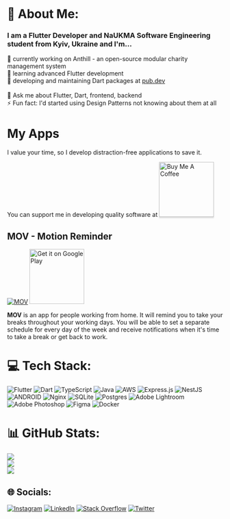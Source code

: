 # 💫 About Me:
### I am a Flutter Developer and NaUKMA Software Engineering student from Kyiv, Ukraine and I'm...<br>
🔭 currently working on Anthill - an open-source modular charity management system<br>
🌱 learning advanced Flutter development<br>
💙 developing and maintaining Dart packages at [pub.dev](https://pub.dev/publishers/mitryp.com.ua)<br><br>
💬 Ask me about Flutter, Dart, frontend, backend<br>
⚡ Fun fact: I'd started using Design Patterns not knowing about them at all

# My Apps
I value your time, so I develop distraction-free applications to save it.

You can support me in developing quality software at <a href="https://www.buymeacoffee.com/gbraad" target="_blank"><img src="https://www.buymeacoffee.com/assets/img/custom_images/orange_img.png" alt="Buy Me A Coffee" style="width: 128px !important;box-shadow: 0px 3px 2px 0px rgba(190, 190, 190, 0.5) !important;-webkit-box-shadow: 0px 3px 2px 0px rgba(190, 190, 190, 0.5) !important;" ></a>


## MOV - Motion Reminder
[![MOV](https://play-lh.googleusercontent.com/vT52qEALK0ndJZ3ELdFYs6HiFwM2WJlsLjF7HxcFwrio-vK8wfp5kqZl0KLpM0z8tWQ=w128-h960-rw)](https://play.google.com/store/apps/details?id=ua.com.mitryp.mov)
<a href='https://play.google.com/store/apps/details?id=ua.com.mitryp.mov&pcampaignid=pcampaignidMKT-Other-global-all-co-prtnr-py-PartBadge-Mar2515-1'><img alt='Get it on Google Play' src='https://play.google.com/intl/en_us/badges/static/images/badges/en_badge_web_generic.png' width=128/></a>

**MOV** is an app for people working from home. It will remind you to take your breaks throughout your working days.
You will be able to set a separate schedule for every day of the week and receive notifications when it's time to take a break or get back to work.


# 💻 Tech Stack:
![Flutter](https://img.shields.io/badge/Flutter-%2302569B.svg?style=flat&logo=Flutter&logoColor=white) ![Dart](https://img.shields.io/badge/dart-%230175C2.svg?style=flat&logo=dart&logoColor=white) ![TypeScript](https://img.shields.io/badge/typescript-%23007ACC.svg?style=flat&logo=typescript&logoColor=white) ![Java](https://img.shields.io/badge/java-%23ED8B00.svg?style=flat&logo=java&logoColor=white) ![AWS](https://img.shields.io/badge/AWS-%23FF9900.svg?style=flat&logo=amazon-aws&logoColor=white) ![Express.js](https://img.shields.io/badge/express.js-%23404d59.svg?style=flat&logo=express&logoColor=%2361DAFB) ![NestJS](https://img.shields.io/badge/nestjs-%23E0234E.svg?style=flat&logo=nestjs&logoColor=white) ![ANDROID](https://img.shields.io/badge/android-%2320232a.svg?style=flat&logo=android&logoColor=%a4c639) ![Nginx](https://img.shields.io/badge/nginx-%23009639.svg?style=flat&logo=nginx&logoColor=white) ![SQLite](https://img.shields.io/badge/sqlite-%2307405e.svg?style=flat&logo=sqlite&logoColor=white) ![Postgres](https://img.shields.io/badge/postgres-%23316192.svg?style=flat&logo=postgresql&logoColor=white) ![Adobe Lightroom](https://img.shields.io/badge/Adobe%20Lightroom-31A8FF.svg?style=flat&logo=Adobe%20Lightroom&logoColor=white) ![Adobe Photoshop](https://img.shields.io/badge/adobephotoshop-%2331A8FF.svg?style=flat&logo=adobephotoshop&logoColor=white) 	![Figma](https://img.shields.io/badge/figma-%23F24E1E.svg?style=flat&logo=figma&logoColor=white) ![Docker](https://img.shields.io/badge/docker-%230db7ed.svg?style=flat&logo=docker&logoColor=white)
# 📊 GitHub Stats:
![](https://github-readme-stats.vercel.app/api?username=mitryp&theme=dark&hide_border=false&include_all_commits=true&count_private=true)<br/>
![](https://github-readme-streak-stats.herokuapp.com/?user=mitryp&theme=dark&hide_border=false)<br/>
![](https://github-readme-stats.vercel.app/api/top-langs/?username=mitryp&theme=dark&hide_border=false&include_all_commits=true&count_private=true&layout=compact)

## 🌐 Socials:
[![Instagram](https://img.shields.io/badge/Instagram-%23E4405F.svg?logo=Instagram&logoColor=white)](https://instagram.com/mitrypk) [![LinkedIn](https://img.shields.io/badge/LinkedIn-%230077B5.svg?logo=linkedin&logoColor=white)](https://linkedin.com/in/mitryp) [![Stack Overflow](https://img.shields.io/badge/-Stackoverflow-FE7A16?logo=stack-overflow&logoColor=white)](https://stackoverflow.com/users/19693628) [![Twitter](https://img.shields.io/badge/Twitter-%231DA1F2.svg?logo=Twitter&logoColor=white)](https://twitter.com/mitrypk) 


<!-- Proudly created with GPRM ( https://gprm.itsvg.in ) -->

<!--
Hi there, my name is Dmytro. I'm from Ukrane and I'm a Software Engineering student at the National University of Kyiv-Mohyla Academy. 
Photography, music and learning natural languages are also among my interests.

Currently, I'm practicing Dart 🔥 in pair with Flutter and Angel Server Framework and working on my own projects, while maintaining some [open-source Dart libraries](https://pub.dev/publishers/mitryp.com.ua). The source code of most of my projects can be found here, on my GitHub.

In my free time, I'm working on the tutorial video series about Design Patterns in the Ukrainian language.

Here you can take a look on my older packages on Python: [PyPi](https://pypi.org/user/MitryP/).

Finally, here you can find my implementations of some algorithms from Algs4 Princeton University course in Java: [Matrix Percolation](https://github.com/mitryp/Algs4MatrixPercolation), [Pattern Matching](https://github.com/mitryp/Algs4PatternMatching), [Collision System](https://github.com/mitryp/Algs4CollisionSystem).

![Top Langs](https://github-readme-stats.vercel.app/api/top-langs/?username=mitryp&layout=compact&theme=dark&custom_title=My%20Most%20Used%20Languages&hide=c%2B%2B,html,css,cmake)
-->
